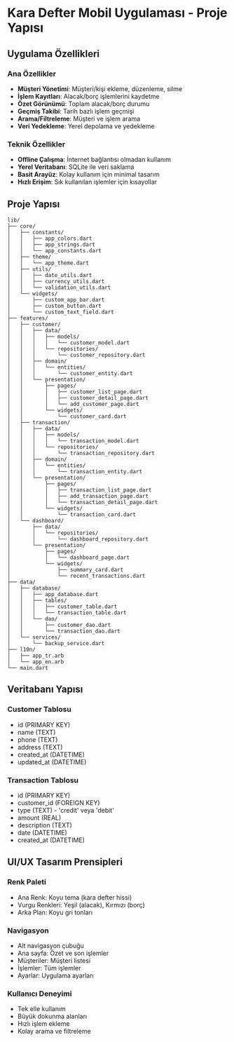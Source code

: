 # Kara Defter Mobil Uygulaması - Proje Yapısı

## Uygulama Özellikleri

### Ana Özellikler
- **Müşteri Yönetimi**: Müşteri/kişi ekleme, düzenleme, silme
- **İşlem Kayıtları**: Alacak/borç işlemlerini kaydetme
- **Özet Görünümü**: Toplam alacak/borç durumu
- **Geçmiş Takibi**: Tarih bazlı işlem geçmişi
- **Arama/Filtreleme**: Müşteri ve işlem arama
- **Veri Yedekleme**: Yerel depolama ve yedekleme

### Teknik Özellikler
- **Offline Çalışma**: İnternet bağlantısı olmadan kullanım
- **Yerel Veritabanı**: SQLite ile veri saklama
- **Basit Arayüz**: Kolay kullanım için minimal tasarım
- **Hızlı Erişim**: Sık kullanılan işlemler için kısayollar

## Proje Yapısı

```
lib/
├── core/
│   ├── constants/
│   │   ├── app_colors.dart
│   │   ├── app_strings.dart
│   │   └── app_constants.dart
│   ├── theme/
│   │   └── app_theme.dart
│   ├── utils/
│   │   ├── date_utils.dart
│   │   ├── currency_utils.dart
│   │   └── validation_utils.dart
│   └── widgets/
│       ├── custom_app_bar.dart
│       ├── custom_button.dart
│       └── custom_text_field.dart
├── features/
│   ├── customer/
│   │   ├── data/
│   │   │   ├── models/
│   │   │   │   └── customer_model.dart
│   │   │   └── repositories/
│   │   │       └── customer_repository.dart
│   │   ├── domain/
│   │   │   └── entities/
│   │   │       └── customer_entity.dart
│   │   └── presentation/
│   │       ├── pages/
│   │       │   ├── customer_list_page.dart
│   │       │   ├── customer_detail_page.dart
│   │       │   └── add_customer_page.dart
│   │       └── widgets/
│   │           └── customer_card.dart
│   ├── transaction/
│   │   ├── data/
│   │   │   ├── models/
│   │   │   │   └── transaction_model.dart
│   │   │   └── repositories/
│   │   │       └── transaction_repository.dart
│   │   ├── domain/
│   │   │   └── entities/
│   │   │       └── transaction_entity.dart
│   │   └── presentation/
│   │       ├── pages/
│   │       │   ├── transaction_list_page.dart
│   │       │   ├── add_transaction_page.dart
│   │       │   └── transaction_detail_page.dart
│   │       └── widgets/
│   │           └── transaction_card.dart
│   └── dashboard/
│       ├── data/
│       │   └── repositories/
│       │       └── dashboard_repository.dart
│       └── presentation/
│           ├── pages/
│           │   └── dashboard_page.dart
│           └── widgets/
│               ├── summary_card.dart
│               └── recent_transactions.dart
├── data/
│   ├── database/
│   │   ├── app_database.dart
│   │   ├── tables/
│   │   │   ├── customer_table.dart
│   │   │   └── transaction_table.dart
│   │   └── dao/
│   │       ├── customer_dao.dart
│   │       └── transaction_dao.dart
│   └── services/
│       └── backup_service.dart
├── l10n/
│   ├── app_tr.arb
│   └── app_en.arb
└── main.dart
```

## Veritabanı Yapısı

### Customer Tablosu
- id (PRIMARY KEY)
- name (TEXT)
- phone (TEXT)
- address (TEXT)
- created_at (DATETIME)
- updated_at (DATETIME)

### Transaction Tablosu
- id (PRIMARY KEY)
- customer_id (FOREIGN KEY)
- type (TEXT) - 'credit' veya 'debit'
- amount (REAL)
- description (TEXT)
- date (DATETIME)
- created_at (DATETIME)

## UI/UX Tasarım Prensipleri

### Renk Paleti
- Ana Renk: Koyu tema (kara defter hissi)
- Vurgu Renkleri: Yeşil (alacak), Kırmızı (borç)
- Arka Plan: Koyu gri tonları

### Navigasyon
- Alt navigasyon çubuğu
- Ana sayfa: Özet ve son işlemler
- Müşteriler: Müşteri listesi
- İşlemler: Tüm işlemler
- Ayarlar: Uygulama ayarları

### Kullanıcı Deneyimi
- Tek elle kullanım
- Büyük dokunma alanları
- Hızlı işlem ekleme
- Kolay arama ve filtreleme
